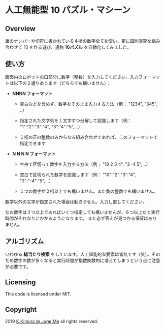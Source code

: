# 人工無能型 10 パズル・マシーン


## Overview

車のナンバーや切符に書かれている４桁の数字全てを使い、更に四則演算を組み合わせて 10 を作る遊び、通称 **10パズル** を自動化してみました。


## 使い方

画面内のロボットの口部分に数字（整数）を入力してください。入力フォーマットは以下の２通りあります（どちらでも構いません）：

- **NNNN フォーマット**

  - 空白などを含めず、数字をそのまま入力する方法（例： "1234", "345", ..）

  - 指定された文字列を１文字ずつ分解して認識します（例： "1":"2":"3":"4", "3":"4":"5", ..）

  - １桁の正の整数のみからなる組み合わせであれば、このフォーマットで指定できます

- **N N N N フォーマット**

  - 空白で区切って数字を入力する方法（例： "10 2 3 4", "3 -4 5", ..）

  - 空白で区切られた数字を認識します（例： "10":"2":"3":"4", "3":"-4":"5", ..）

  - １つの数字が２桁以上でも構いません。また負の整数でも構いません。

数字以外の文字が指定された場合は動きません。入力し直してください。

なお数字は３つ以上であればいくつ指定しても構いませんが、６つ以上だと実行時間がそれなりにかかるようになります。 また必ず答えが見つかる保証はありません。


## アルゴリズム

いわゆる **総当たり検索** をしています。人工知能的な要素は皆無です（笑）。そのため数字の数が多くなると実行時間が指数関数的に増えてしまうという点に注意が必要です。


## Licensing

This code is licensed under MIT.


## Copyright

2019  [K.Kimura @ Juge.Me](https://github.com/dotnsf) all rights reserved.
